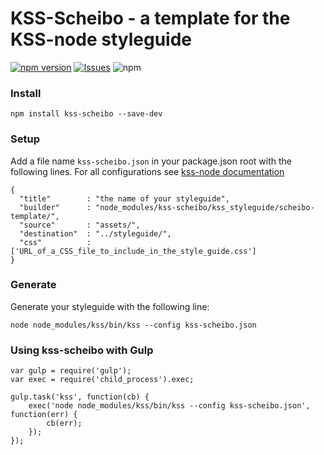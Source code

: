 # KSS-Scheibo - a template for the KSS-node styleguide

[![npm version](https://badge.fury.io/js/kss-scheibo.svg?style=flat)](https://npmjs.org/package/kss-scheibo) [![Issues](http://img.shields.io/github/issues/scheibome/kss-scheibo.svg)]( https://github.com/scheibome/kss-scheibo/issues) ![npm](https://img.shields.io/npm/dt/kss-scheibo.svg)

### Install

`npm install kss-scheibo --save-dev`

### Setup

Add a file name `kss-scheibo.json` in your package.json root with the following lines.
For all configurations see [kss-node documentation](https://github.com/kss-node/kss-node#using-the-command-line-tool)

```
{
  "title"        : "the name of your styleguide",
  "builder"      : "node_modules/kss-scheibo/kss_styleguide/scheibo-template/",
  "source"       : "assets/",
  "destination"  : "../styleguide/",
  "css"          : ['URL_of_a_CSS_file_to_include_in_the_style_guide.css']
}
```

### Generate

Generate your styleguide with the following line:

`node node_modules/kss/bin/kss --config kss-scheibo.json`

### Using kss-scheibo with Gulp

```
var gulp = require('gulp');
var exec = require('child_process').exec;

gulp.task('kss', function(cb) {
	exec('node node_modules/kss/bin/kss --config kss-scheibo.json', function(err) {
		cb(err);
	});
});
``` 
